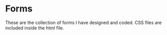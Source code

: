 # Forms
These are the collection of forms I have designed and coded.
CSS files are included inside the html file. 
